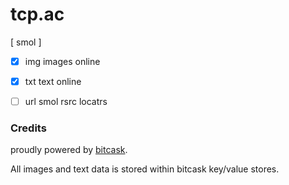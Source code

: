 # tcp.ac

[ smol ]

  - [x] img
    images online


  - [x] txt
    text online


  - [ ] url
    smol rsrc locatrs

### Credits

proudly powered by [bitcask](https://git.mills.io/prologic/bitcask).

All images and text data is stored within bitcask key/value stores.
